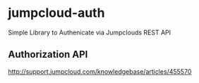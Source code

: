 # jumpcloud-auth
Simple Library to Authenicate via Jumpclouds REST API

## Authorization API
http://support.jumpcloud.com/knowledgebase/articles/455570
